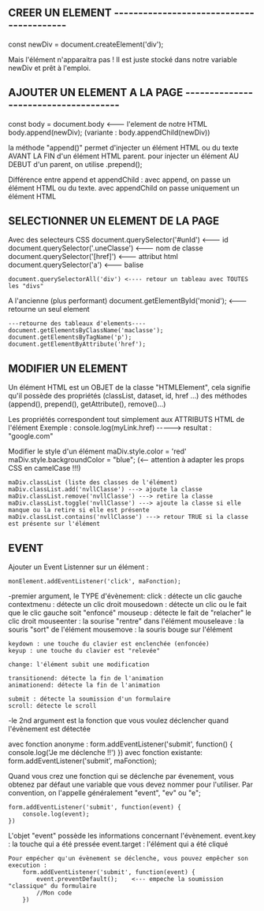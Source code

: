 ## CREER UN ELEMENT -----------------------------------------

const newDiv = document.createElement('div');

Mais l'élément n'apparaitra pas ! Il est juste stocké dans notre variable newDiv et prêt à l'emploi.

## AJOUTER UN ELEMENT A LA PAGE -------------------------------------

const body = document.body <--- l'element <body> de notre HTML
body.append(newDiv);
(variante : body.appendChild(newDiv))

la méthode "append()" permet d'injecter un élément HTML ou du texte AVANT LA FIN d'un élément HTML parent.
pour injecter un élément AU DEBUT d'un parent, on utilise .prepend();

Différence entre append et appendChild : 
	avec append, on passe un élément HTML ou du texte.
	avec appendChild on passe uniquement un élément HTML

## SELECTIONNER UN ELEMENT DE LA PAGE
Avec des selecteurs CSS
	document.querySelector('#unId') <--- id
	document.querySelector('.uneClasse') <--- nom de classe
	document.querySelector('[href]') <--- attribut html
	document.querySelector('a') <--- balise

	document.querySelectorAll('div') <---- retour un tableau avec TOUTES les "divs"

A l'ancienne (plus performant)
	document.getElementById('monid'); <--- retourne un seul element

	---retourne des tableaux d'elements----
	document.getElementsByClassName('maclasse');
	document.getElementsByTagName('p');
	document.getElementByAttribute('href');

## MODIFIER UN ELEMENT
Un élément HTML est un OBJET de la classe "HTMLElement", cela signifie qu'il possède
	des propriétés (classList, dataset, id, href ...)
	des méthodes (append(), prepend(), getAttribute(), remove()...)

Les propriétés correspondent tout simplement aux ATTRIBUTS HTML de l'élément
Exemple :
	<a href="google.com"></a>
	console.log(myLink.href) -----> resultat : "google.com"

Modifier le style d'un élément
	maDiv.style.color = 'red'
	maDiv.style.backgroundColor = "blue"; (<-- attention à adapter les props CSS en camelCase !!!)

	maDiv.classList (liste des classes de l'élément)
	maDiv.classList.add('nvllClasse') ---> ajoute la classe
	maDiv.classList.remove('nvllClasse') ---> retire la classe
	maDiv.classList.toggle('nvllClasse') ---> ajoute la classe si elle manque ou la retire si elle est présente
	maDiv.classList.contains('nvllClasse') ---> retour TRUE si la classe est présente sur l'élément


## EVENT
Ajouter un Event Listenner sur un élément :

	monElement.addEventListener('click', maFonction);

-premier argument, le TYPE d'évènement:
	click : détecte un clic gauche
	contextmenu : détecte un clic droit
	mousedown : détecte un clic ou le fait que le clic gauche soit "enfoncé"
	mouseup : détecte le fait de "relacher" le clic droit
	mouseenter : la sourise "rentre" dans l'élément
	mouseleave : la souris "sort" de l'élément
	mousemove : la souris bouge sur l'élément

	keydown : une touche du clavier est enclenchée (enfoncée)
	keyup : une touche du clavier est "relevée"

	change: l'élément subit une modification
	
	transitionend: détecte la fin de l'animation
	animationend: détecte la fin de l'animation

	submit : détecte la soumission d'un formulaire
	scroll: détecte le scroll

-le 2nd argument est la fonction que vous voulez déclencher quand l'évènement est détectée
	
avec fonction anonyme :
	form.addEventListener('submit', function() {
		console.log('Je me déclenche !!')
	})
avec fonction existante:
	form.addEventListener('submit', maFonction);


Quand vous crez une fonction qui se déclenche par évenement, vous obtenez par défaut une variable que vous devez
nommer pour l'utiliser.
Par convention, on l'appelle généralement "event", "ev" ou "e";

	form.addEventListener('submit', function(event) {
		console.log(event);
	})

L'objet "event" possède les informations concernant l'évènement.
	event.key : la touche qui a été pressée
	event.target : l'élément qui a été cliqué

	Pour empécher qu'un évènement se déclenche, vous pouvez empêcher son execution :
		form.addEventListener('submit', function(event) {
			event.preventDefault();    <--- empeche la soumission "classique" du formulaire
			//Mon code
		})

